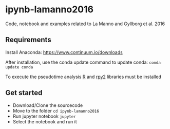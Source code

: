 # ipynb-lamanno2016
Code, notebook and examples related to La Manno and Gyllborg et al. 2016

## Requirements

Install Anaconda:
https://www.continuum.io/downloads

After installation, use the conda update command to update conda: `conda update conda`

To execute the pseudotime analysis [R](https://www.r-project.org) and [rpy2](http://rpy2.readthedocs.io/en/version_2.8.x/) libraries must be installed

## Get started

* Download/Clone the sourcecode
* Move to the folder `cd ipynb-lamanno2016`
* Run jupyter notebook `jupyter`
* Select the notebook and run it


